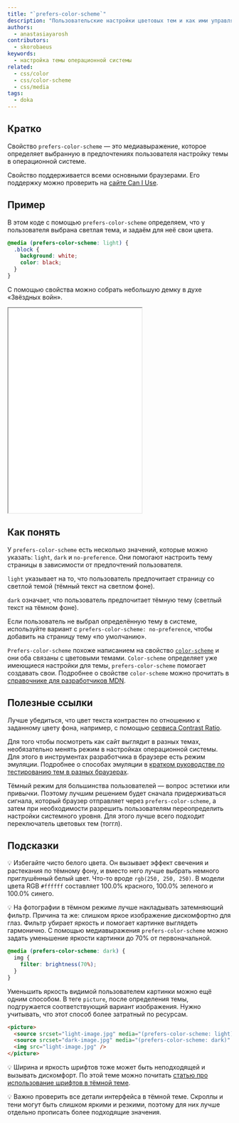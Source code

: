 ```yaml
---
title: "`prefers-color-scheme`"
description: "Пользовательские настройки цветовых тем и как ими управлять."
authors:
  - anastasiayarosh
contributors:
  - skorobaeus
keywords:
  - настройка темы операционной системы
related:
  - css/color
  - css/color-scheme
  - css/media
tags:
  - doka
---
```


## Кратко

Свойство `prefers-color-scheme` — это медиавыражение, которое определяет выбранную в предпочтениях пользователя настройку темы в операционной системе.

Свойство поддерживается всеми основными браузерами. Его поддержку можно проверить на [сайте Can I Use](https://caniuse.com/?search=prefers-color-scheme).

## Пример

В этом коде с помощью `prefers-color-scheme` определяем, что у пользователя выбрана светлая тема, и задаём для неё свои цвета.

```css
@media (prefers-color-scheme: light) {
  .block {
    background: white;
    color: black;
  }
}
```

С помощью свойства можно собрать небольшую демку в духе «Звёздных войн».

<iframe title="Переключатель темы" src="demos/basic/" height="460"></iframe>

## Как понять

У `prefers-color-scheme` есть несколько значений, которые можно указать: `light`, `dark` и `no-preference`. Они помогают настроить тему страницы в зависимости от предпочтений пользователя.

`light` указывает на то, что пользователь предпочитает страницу со светлой темой (тёмный текст на светлом фоне).

`dark` означает, что пользователь предпочитает тёмную тему (светлый текст на тёмном фоне).

Если пользователь не выбрал определённую тему в системе, используйте вариант с `prefers-color-scheme: no-preference`, чтобы добавить на страницу тему «по умолчанию».

`Prefers-color-scheme` похоже написанием на свойство [`color-scheme`](/css/color-scheme/) и они оба связаны с цветовыми темами. `Color-scheme` определяет уже имеющиеся настройки для темы, `prefers-color-scheme` помогает создавать свои. Подробнее о свойстве `color-scheme` можно прочитать в [справочнике для разработчиков MDN](https://developer.mozilla.org/en-US/docs/Web/CSS/color-scheme).

## Полезные ссылки

Лучше убедиться, что цвет текста контрастен по отношению к заданному цвету фона, например, с помощью [сервиса Contrast Ratio](https://contrast-ratio.com/).

Для того чтобы посмотреть как сайт выглядит в разных темах, необязательно менять режим в настройках операционной системы. Для этого в инструментах разработчика в браузере есть режим эмуляции. Подробнее о способах эмуляции в [кратком руководстве по тестированию тем в разных браузерах](https://devtoolstips.org/tips/en/emulate-color-schemes/).

Тёмный режим для большинства пользователей — вопрос эстетики или привычки. Поэтому лучшим решением будет сначала придерживаться сигнала, который браузер отправляет через `prefers-color-scheme`, а затем при необходимости разрешить пользователям переопределить настройки системного уровня. Для этого лучше всего подходит переключатель цветовых тем (тоггл).

## Подсказки

💡 Избегайте чисто белого цвета. Он вызывает эффект свечения и растекания по тёмному фону, и вместо него лучше выбрать немного приглушённый белый цвет. Что-то вроде `rgb(250, 250, 250)`. В модели цвета RGB `#ffffff` составляет 100.0% красного, 100.0% зеленого и 100.0% синего.

💡 На фотографии в тёмном режиме лучше накладывать затемняющий фильтр. Причина та же: слишком яркое изображение дискомфортно для глаз. Фильтр убирает яркость и помогает картинке выглядеть гармонично. С помощью медиавыражения `prefers-color-scheme` можно задать уменьшение яркости картинки до 70% от первоначальной.

```css
@media (prefers-color-scheme: dark) {
  img {
    filter: brightness(70%);
  }
}
```

Уменьшить яркость видимой пользователем картинки можно ещё одним способом. В теге `picture`, после определения темы, подгружается соответствующий вариант изображения. Нужно учитывать, что этот способ более затратный по ресурсам.

```html
<picture>
  <source srcset="light-image.jpg" media="(prefers-color-scheme: light)" />
  <source srcset="dark-image.jpg" media="(prefers-color-scheme: dark)" />
  <img src="light-image.jpg" />
</picture>
```

💡 Ширина и яркость шрифтов тоже может быть неподходящей и вызывать дискомфорт. По этой теме можно почитать [статью про использование шрифтов в тёмной теме](https://css-tricks.com/dark-mode-and-variable-fonts/).

💡 Важно проверить все детали интерфейса в тёмной теме. Скроллы и тени могут быть слишком яркими и резкими, поэтому для них лучше отдельно прописать более подходящие значения.

